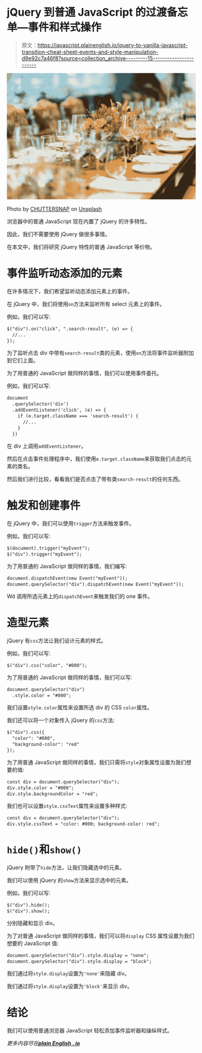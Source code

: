 # jQuery 到普通 JavaScript 的过渡备忘单—事件和样式操作

> 原文：<https://javascript.plainenglish.io/jquery-to-vanilla-javascript-transition-cheat-sheet-events-and-style-manipulation-d9e92c7a46f8?source=collection_archive---------15----------------------->

![](img/70c5f36b2bd1a01d72da877e84d416d8.png)

Photo by [CHUTTERSNAP](https://unsplash.com/@chuttersnap?utm_source=medium&utm_medium=referral) on [Unsplash](https://unsplash.com?utm_source=medium&utm_medium=referral)

浏览器中的普通 JavaScript 现在内置了 jQuery 的许多特性。

因此，我们不需要使用 jQuery 做很多事情。

在本文中，我们将研究 jQuery 特性的普通 JavaScript 等价物。

# 事件监听动态添加的元素

在许多情况下，我们希望监听动态添加元素上的事件。

在 jQuery 中，我们将使用`on`方法来监听所有 select 元素上的事件。

例如，我们可以写:

```
$("div").on("click", ".search-result", (e) => {
  //...
});
```

为了监听点击 div 中带有`search-result`类的元素，使用`on`方法将事件监听器附加到它们上面。

为了用普通的 JavaScript 做同样的事情，我们可以使用事件委托。

例如，我们可以写:

```
document
  .querySelector('div')
  .addEventListener('click', (e) => {
    if (e.target.className === 'search-result') {
      //...
    }
  })
```

在 div 上调用`addEventListener`。

然后在点击事件处理程序中，我们使用`e.target.className`来获取我们点击的元素的类名。

然后我们进行比较，看看我们是否点击了带有类`search-result`的任何东西。

# 触发和创建事件

在 jQuery 中，我们可以使用`trigger`方法来触发事件。

例如，我们可以写:

```
$(document).trigger("myEvent");
$("div").trigger("myEvent");
```

为了用普通的 JavaScript 做同样的事情，我们编写:

```
document.dispatchEvent(new Event("myEvent"));
document.querySelector("div").dispatchEvent(new Event("myEvent"));
```

Wd 调用所选元素上的`dispatchEvent`来触发我们的 one 事件。

# 造型元素

jQuery 有`css`方法让我们设计元素的样式。

例如，我们可以写:

```
$("div").css("color", "#000");
```

为了用普通的 JavaScript 做同样的事情，我们可以写:

```
document.querySelector("div")
  .style.color = "#000";
```

我们设置`style.color`属性来设置所选 div 的 CSS `color`属性。

我们还可以将一个对象传入 jQuery 的`css`方法:

```
$("div").css({
  "color": "#000",
  "background-color": "red"
});
```

为了用普通 JavaScript 做同样的事情，我们只需将`style`对象属性设置为我们想要的值:

```
const div = document.querySelector("div");
div.style.color = "#000";
div.style.backgroundColor = "red";
```

我们也可以设置`style.cssText`属性来设置多种样式:

```
const div = document.querySelector("div");
div.style.cssText = "color: #000; background-color: red";
```

# `hide()`和`show()`

jQuery 附带了`hide`方法，让我们隐藏选中的元素。

我们可以使用 jQuery 的`show`方法来显示选中的元素。

例如，我们可以写:

```
$("div").hide();
$("div").show();
```

分别隐藏和显示 div。

为了对普通 JavaScript 做同样的事情，我们可以将`display` CSS 属性设置为我们想要的 JavaScript 值:

```
document.querySelector("div").style.display = "none";
document.querySelector("div").style.display = "block";
```

我们通过将`style.display`设置为`'none'`来隐藏 div。

我们通过将`style.display`设置为`'block'`来显示 div。

# 结论

我们可以使用普通浏览器 JavaScript 轻松添加事件监听器和操纵样式。

*更多内容尽在*[***plain English . io***](http://plainenglish.io/)